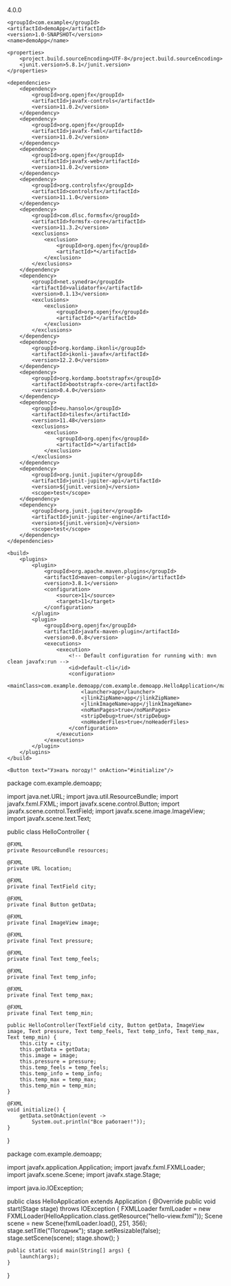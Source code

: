 <?xml version="1.0" encoding="UTF-8"?>
<project xmlns="http://maven.apache.org/POM/4.0.0"
         xmlns:xsi="http://www.w3.org/2001/XMLSchema-instance"
         xsi:schemaLocation="http://maven.apache.org/POM/4.0.0 https://maven.apache.org/xsd/maven-4.0.0.xsd">
    <modelVersion>4.0.0</modelVersion>

    <groupId>com.example</groupId>
    <artifactId>demoApp</artifactId>
    <version>1.0-SNAPSHOT</version>
    <name>demoApp</name>

    <properties>
        <project.build.sourceEncoding>UTF-8</project.build.sourceEncoding>
        <junit.version>5.8.1</junit.version>
    </properties>

    <dependencies>
        <dependency>
            <groupId>org.openjfx</groupId>
            <artifactId>javafx-controls</artifactId>
            <version>11.0.2</version>
        </dependency>
        <dependency>
            <groupId>org.openjfx</groupId>
            <artifactId>javafx-fxml</artifactId>
            <version>11.0.2</version>
        </dependency>
        <dependency>
            <groupId>org.openjfx</groupId>
            <artifactId>javafx-web</artifactId>
            <version>11.0.2</version>
        </dependency>
        <dependency>
            <groupId>org.controlsfx</groupId>
            <artifactId>controlsfx</artifactId>
            <version>11.1.0</version>
        </dependency>
        <dependency>
            <groupId>com.dlsc.formsfx</groupId>
            <artifactId>formsfx-core</artifactId>
            <version>11.3.2</version>
            <exclusions>
                <exclusion>
                    <groupId>org.openjfx</groupId>
                    <artifactId>*</artifactId>
                </exclusion>
            </exclusions>
        </dependency>
        <dependency>
            <groupId>net.synedra</groupId>
            <artifactId>validatorfx</artifactId>
            <version>0.1.13</version>
            <exclusions>
                <exclusion>
                    <groupId>org.openjfx</groupId>
                    <artifactId>*</artifactId>
                </exclusion>
            </exclusions>
        </dependency>
        <dependency>
            <groupId>org.kordamp.ikonli</groupId>
            <artifactId>ikonli-javafx</artifactId>
            <version>12.2.0</version>
        </dependency>
        <dependency>
            <groupId>org.kordamp.bootstrapfx</groupId>
            <artifactId>bootstrapfx-core</artifactId>
            <version>0.4.0</version>
        </dependency>
        <dependency>
            <groupId>eu.hansolo</groupId>
            <artifactId>tilesfx</artifactId>
            <version>11.48</version>
            <exclusions>
                <exclusion>
                    <groupId>org.openjfx</groupId>
                    <artifactId>*</artifactId>
                </exclusion>
            </exclusions>
        </dependency>
        <dependency>
            <groupId>org.junit.jupiter</groupId>
            <artifactId>junit-jupiter-api</artifactId>
            <version>${junit.version}</version>
            <scope>test</scope>
        </dependency>
        <dependency>
            <groupId>org.junit.jupiter</groupId>
            <artifactId>junit-jupiter-engine</artifactId>
            <version>${junit.version}</version>
            <scope>test</scope>
        </dependency>
    </dependencies>

    <build>
        <plugins>
            <plugin>
                <groupId>org.apache.maven.plugins</groupId>
                <artifactId>maven-compiler-plugin</artifactId>
                <version>3.8.1</version>
                <configuration>
                    <source>11</source>
                    <target>11</target>
                </configuration>
            </plugin>
            <plugin>
                <groupId>org.openjfx</groupId>
                <artifactId>javafx-maven-plugin</artifactId>
                <version>0.0.8</version>
                <executions>
                    <execution>
                        <!-- Default configuration for running with: mvn clean javafx:run -->
                        <id>default-cli</id>
                        <configuration>
                            <mainClass>com.example.demoapp/com.example.demoapp.HelloApplication</mainClass>
                            <launcher>app</launcher>
                            <jlinkZipName>app</jlinkZipName>
                            <jlinkImageName>app</jlinkImageName>
                            <noManPages>true</noManPages>
                            <stripDebug>true</stripDebug>
                            <noHeaderFiles>true</noHeaderFiles>
                        </configuration>
                    </execution>
                </executions>
            </plugin>
        </plugins>
    </build>
</project>


<?xml version="1.0" encoding="UTF-8"?>

<?import javafx.geometry.Insets?>
<?import javafx.scene.layout.VBox?>

<?import javafx.scene.control.Button?>
<VBox alignment="CENTER" spacing="20.0" xmlns:fx="http://javafx.com/fxml"
      fx:controller="com.example.demoapp.HelloController">
    <padding>
        <Insets bottom="20.0" left="20.0" right="20.0" top="20.0"/>
    </padding>

    <Button text="Узнать погоду!" onAction="#initialize"/>
</VBox>

package com.example.demoapp;

import java.net.URL;
import java.util.ResourceBundle;
import javafx.fxml.FXML;
import javafx.scene.control.Button;
import javafx.scene.control.TextField;
import javafx.scene.image.ImageView;
import javafx.scene.text.Text;

public class HelloController {


    @FXML
    private ResourceBundle resources;

    @FXML
    private URL location;

    @FXML
    private final TextField city;

    @FXML
    private final Button getData;

    @FXML
    private final ImageView image;

    @FXML
    private final Text pressure;

    @FXML
    private final Text temp_feels;

    @FXML
    private final Text temp_info;

    @FXML
    private final Text temp_max;

    @FXML
    private final Text temp_min;

    public HelloController(TextField city, Button getData, ImageView image, Text pressure, Text temp_feels, Text temp_info, Text temp_max, Text temp_min) {
        this.city = city;
        this.getData = getData;
        this.image = image;
        this.pressure = pressure;
        this.temp_feels = temp_feels;
        this.temp_info = temp_info;
        this.temp_max = temp_max;
        this.temp_min = temp_min;
    }

    @FXML
    void initialize() {
        getData.setOnAction(event ->
            System.out.println("Все работает!"));
    }



}

package com.example.demoapp;

import javafx.application.Application;
import javafx.fxml.FXMLLoader;
import javafx.scene.Scene;
import javafx.stage.Stage;

import  java.io.IOException;


public class HelloApplication extends Application {
    @Override
    public void start(Stage stage) throws IOException {
        FXMLLoader fxmlLoader = new FXMLLoader(HelloApplication.class.getResource("hello-view.fxml"));
        Scene scene = new Scene(fxmlLoader.load(), 251, 356);
        stage.setTitle("Погодник");
        stage.setResizable(false);
        stage.setScene(scene);
        stage.show();
    }

    public static void main(String[] args) {
        launch(args);
    }
}
